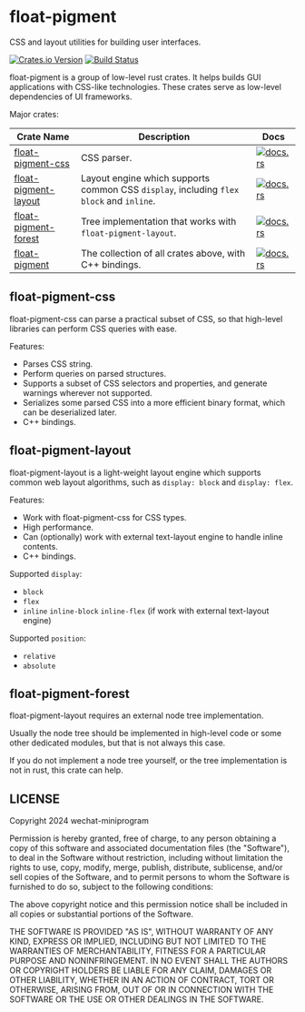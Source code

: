 # float-pigment

CSS and layout utilities for building user interfaces.

[![Crates.io Version](https://img.shields.io/crates/v/float-pigment?style=flat-square)](https://crates.io/crates/float-pigment)
[![Build Status](https://img.shields.io/github/actions/workflow/status/wechat-miniprogram/float-pigment/rust.yml?style=flat-square)](https://github.com/wechat-miniprogram/float-pigment/actions/workflows/rust.yml)

float-pigment is a group of low-level rust crates. It helps builds GUI applications with CSS-like technologies. These crates serve as low-level dependencies of UI frameworks.

Major crates:

| Crate Name | Description | Docs |
| ---------- | ----------- | ---- |
| [float-pigment-css](https://crates.io/crates/float-pigment-css) | CSS parser. | [![docs.rs](https://img.shields.io/docsrs/float-pigment-css?style=flat-square)](https://docs.rs/float-pigment-css) |
| [float-pigment-layout](https://crates.io/crates/float-pigment-layout) | Layout engine which supports common CSS `display`, including `flex` `block` and `inline`. | [![docs.rs](https://img.shields.io/docsrs/float-pigment-layout?style=flat-square)](https://docs.rs/float-pigment-layout) |
| [float-pigment-forest](https://crates.io/crates/float-pigment-forest) | Tree implementation that works with `float-pigment-layout`. | [![docs.rs](https://img.shields.io/docsrs/float-pigment-forest?style=flat-square)](https://docs.rs/float-pigment-forest) |
| [float-pigment](https://crates.io/crates/float-pigment) | The collection of all crates above, with C++ bindings. | [![docs.rs](https://img.shields.io/docsrs/float-pigment?style=flat-square)](https://docs.rs/float-pigment) |


## float-pigment-css

float-pigment-css can parse a practical subset of CSS, so that high-level libraries can perform CSS queries with ease.

Features:

* Parses CSS string.
* Perform queries on parsed structures.
* Supports a subset of CSS selectors and properties, and generate warnings wherever not supported.
* Serializes some parsed CSS into a more efficient binary format, which can be deserialized later.
* C++ bindings.


## float-pigment-layout

float-pigment-layout is a light-weight layout engine which supports common web layout algorithms, such as `display: block` and `display: flex`.

Features:

* Work with float-pigment-css for CSS types.
* High performance.
* Can (optionally) work with external text-layout engine to handle inline contents.
* C++ bindings.

Supported `display`:

* `block`
* `flex`
* `inline` `inline-block` `inline-flex` (if work with external text-layout engine)

Supported `position`:

* `relative`
* `absolute`


## float-pigment-forest

float-pigment-layout requires an external node tree implementation.

Usually the node tree should be implemented in high-level code or some other dedicated modules, but that is not always this case.

If you do not implement a node tree yourself, or the tree implementation is not in rust, this crate can help.


## LICENSE

Copyright 2024 wechat-miniprogram

Permission is hereby granted, free of charge, to any person obtaining a copy of this software and associated documentation files (the "Software"), to deal in the Software without restriction, including without limitation the rights to use, copy, modify, merge, publish, distribute, sublicense, and/or sell copies of the Software, and to permit persons to whom the Software is furnished to do so, subject to the following conditions:

The above copyright notice and this permission notice shall be included in all copies or substantial portions of the Software.

THE SOFTWARE IS PROVIDED "AS IS", WITHOUT WARRANTY OF ANY KIND, EXPRESS OR IMPLIED, INCLUDING BUT NOT LIMITED TO THE WARRANTIES OF MERCHANTABILITY, FITNESS FOR A PARTICULAR PURPOSE AND NONINFRINGEMENT. IN NO EVENT SHALL THE AUTHORS OR COPYRIGHT HOLDERS BE LIABLE FOR ANY CLAIM, DAMAGES OR OTHER LIABILITY, WHETHER IN AN ACTION OF CONTRACT, TORT OR OTHERWISE, ARISING FROM, OUT OF OR IN CONNECTION WITH THE SOFTWARE OR THE USE OR OTHER DEALINGS IN THE SOFTWARE.
